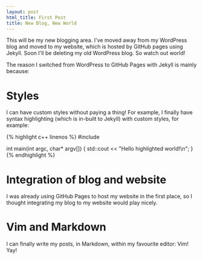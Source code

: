 ```yaml
---
layout: post
html_title: First Post
title: New Blog, New World
---
```


This will be my new blogging area. I've moved away from my WordPress blog
and moved to my website, which is hosted by GitHub pages using Jekyll. Soon 
I'll be deleting my old WordPress blog. So watch out world!

The reason I switched from WordPress to GitHub Pages with Jekyll is mainly
because:

# Styles
I can have custom styles without paying a thing! For example, I finally have 
syntax highlighting (which is in-built to Jekyll) with custom styles, for example:

{% highlight c++ linenos %}
#include <iostream>

int main(int argc, char* argv[])
{
    std::cout << "Hello highlighted world!\n";
}
{% endhighlight %}

# Integration of blog and website
I was already using GitHub Pages to host my website in the first place,
so I thought integrating my blog to my website would play nicely.

# Vim and Markdown
I can finally write my posts, in Markdown, within my favourite editor: Vim! Yay!


